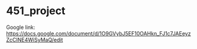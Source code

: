 # 451_project

Google link: https://docs.google.com/document/d/1O9GVybJ5EF10OAHkn_FJ1c7JAEeyzZcCINE4WiSyMaQ/edit  
